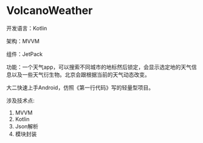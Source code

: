 # VolcanoWeather
开发语言：Kotlin

架构：MVVM

组件：JetPack

功能：一个天气app，可以搜索不同城市的地标然后锁定，会显示选定地的天气信息以及一些天气衍生物。北京会跟根据当前的天气动态改变。


大二快速上手Android，仿照《第一行代码》写的轻量型项目。

涉及技术点:

1. MVVM
2. Kotlin
3. Json解析
4. 模块封装

